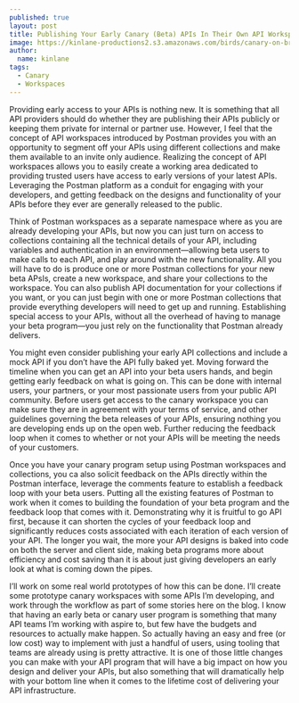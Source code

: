 ```yaml
---
published: true
layout: post
title: Publishing Your Early Canary (Beta) APIs In Their Own API Workspace
image: https://kinlane-productions2.s3.amazonaws.com/birds/canary-on-branch.jpg
author:
  name: kinlane
tags:
  - Canary
  - Workspaces
---
```

Providing early access to your APIs is nothing new. It is something that all API providers should do whether they are publishing their APIs publicly or keeping them private for internal or partner use. However, I feel that the concept of API workspaces introduced by Postman provides you with an opportunity to segment off your APIs using different collections and make them available to an invite only audience. Realizing the concept of API workspaces allows you to easily create a working area dedicated to providing trusted users have access to early versions of your latest APIs. Leveraging the Postman platform as a conduit for engaging with your developers, and getting feedback on the designs and functionality of your APIs before they ever are generally released to the public.  
  
Think of Postman workspaces as a separate namespace where as you are already developing your APIs, but now you can just turn on access to collections containing all the technical details of your API, including variables and authentication in an environment—allowing beta users to make calls to each API, and play around with the new functionality. All you will have to do is produce one or more Postman collections for your new beta APsIs, create a new workspace, and share your collections to the workspace. You can also publish API documentation for your collections if you want, or you can just begin with one or more Postman collections that provide everything developers will need to get up and running. Establishing special access to your APIs, without all the overhead of having to manage your beta program—you just rely on the functionality that Postman already delivers.  
  
You might even consider publishing your early API collections and include a mock API if you don’t have the API fully baked yet. Moving forward the timeline when you can get an API into your beta users hands, and begin getting early feedback on what is going on. This can be done with internal users, your partners, or your most passionate users from your public API community. Before users get access to the canary workspace you can make sure they are in agreement with your terms of service, and other guidelines governing the beta releases of your APIs, ensuring nothing you are developing ends up on the open web. Further reducing the feedback loop when it comes to whether or not your APIs will be meeting the needs of your customers.  
  
Once you have your canary program setup using Postman workspaces and collections, you ca also solicit feedback on the APIs directly within the Postman interface, leverage the comments feature to establish a feedback loop with your beta users. Putting all the existing features of Postman to work when it comes to building the foundation of your beta program and the feedback loop that comes with it. Demonstrating why it is fruitful to go API first, because it can shorten the cycles of your feedback loop and significantly reduces costs associated with each iteration of each version of your API. The longer you wait, the more your API designs is baked into code on both the server and client side, making beta programs more about efficiency and cost saving than it is about just giving developers an early look at what is coming down the pipes.  
  
I’ll work on some real world prototypes of how this can be done. I’ll create some prototype canary workspaces with some APIs I’m developing, and work through the workflow as part of some stories here on the blog. I know that having an early beta or canary user program is something that many API teams I’m working with aspire to, but few have the budgets and resources to actually make happen. So actually having an easy and free (or low cost) way to implement with just a handful of users, using tooling that teams are already using is pretty attractive. It is one of those little changes you can make with your API program that will have a big impact on how you design and deliver your APIs, but also something that will dramatically help with your bottom line when it comes to the lifetime cost of delivering your API infrastructure.